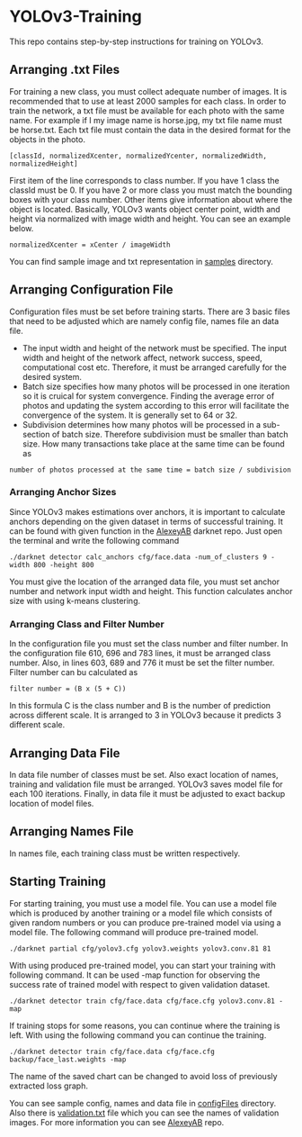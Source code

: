 # YOLOv3-Training
 This repo contains step-by-step instructions for training on YOLOv3.
 
 ## Arranging .txt Files
 For training a new class, you must collect adequate number of images. It is recommended that to use at least 2000 samples for each class. In order to train the network, a txt file must be available for each photo with the same name. For example if I my image name is horse.jpg, my txt file name must be horse.txt.
 Each txt file must contain the data in the desired format for the objects in the photo. 
 
```
[classId, normalizedXcenter, normalizedYcenter, normalizedWidth, normalizedHeight]
```

First item of the line corresponds to class number. If you have 1 class the classId must be 0. If you have 2 or more class you must match the bounding boxes with your class number. Other items give information about where the object is located. Basically, YOLOv3 wants object center point, width and height via normalized with image width and height. You can see an example below. 
```
normalizedXcenter = xCenter / imageWidth
```
You can find sample image and txt representation in [samples](samples/) directory. 

## Arranging Configuration File
Configuration files must be set before training starts. There are 3 basic files that need to be adjusted which are namely config file, names file an data file.

* The input width and height of the network must be specified. The input width and height of the network affect, network success, speed, computational cost etc. Therefore, it must be arranged carefully for the desired system. 
* Batch size specifies how many photos will be processed in one iteration so it is cruical for system convergence. Finding the average error of photos and updating the system according to this error will facilitate the convergence of the system. It is generally set to 64 or 32.
* Subdivision determines how many photos will be processed in a sub-section of batch size. Therefore subdivision must be smaller than batch size. How many transactions take place at the same time can be found as 
```
number of photos processed at the same time = batch size / subdivision
```
### Arranging Anchor Sizes
Since YOLOv3 makes estimations over anchors, it is important to calculate anchors depending on the given dataset in terms of successful training. It can be found with given function in the [AlexeyAB](https://github.com/AlexeyAB/darknet) darknet repo. Just open the terminal and write the following command

```
./darknet detector calc_anchors cfg/face.data -num_of_clusters 9 -width 800 -height 800
```
You must give the location of the arranged data file, you must set anchor number and network input width and height. This function calculates anchor size with using k-means clustering.

### Arranging Class and Filter Number
In the configuration file you must set the class number and filter number. In the configuration file 610, 696 and 783 lines, it must be arranged class number. Also, in lines 603, 689 and 776 it must be set the filter number. Filter number can bu calculated as 
```
filter number = (B x (5 + C))
```
In this formula C is the class number and B is the number of prediction across different scale. It is arranged to 3 in YOLOv3 because it predicts 3 different scale.

## Arranging Data File
In data file number of classes must be set. Also exact location of names, training and validation file must be arranged. YOLOv3 saves model file for each 100 iterations. Finally, in data file it must be adjusted to exact backup location of model files.


## Arranging Names File
In names file, each training class must be written respectively.

## Starting Training
For starting training, you must use a model file. You can use a model file which is produced by another training or a model file which consists of given random numbers or you can produce pre-trained model via using a model file. The following command will produce pre-trained model.
```
./darknet partial cfg/yolov3.cfg yolov3.weights yolov3.conv.81 81
```
With using produced pre-trained model, you can start your training with following command. It can be used -map function for observing the success rate of trained model with respect to given validation dataset. 
```
./darknet detector train cfg/face.data cfg/face.cfg yolov3.conv.81 -map
```
If training stops for some reasons, you can continue where the training is left. With using the following command you can continue the training.
```
./darknet detector train cfg/face.data cfg/face.cfg backup/face_last.weights -map
```
The name of the saved chart can be changed to avoid loss of previously extracted loss graph.

You can see sample config, names and data file in [configFiles](configFiles) directory. Also there is [validation.txt](configFiles/validation.txt) file which you can see the names of validation images. 
For more information you can see [AlexeyAB](https://github.com/AlexeyAB/darknet) repo.
